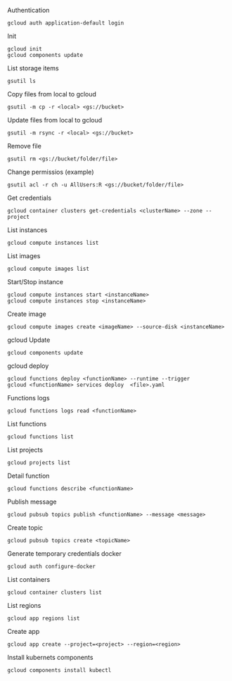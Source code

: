 Authentication
```
gcloud auth application-default login
```

Init
```
gcloud init
gcloud components update
```

List storage items
```
gsutil ls
```

Copy files from local to gcloud
```
gsutil -m cp -r <local> <gs://bucket>
```

Update files from local to gcloud 
```
gsutil -m rsync -r <local> <gs://bucket>
```

Remove file
```
gsutil rm <gs://bucket/folder/file>
```

Change permissios (example)
```
gsutil acl -r ch -u AllUsers:R <gs://bucket/folder/file>
```

Get credentials
```
gcloud container clusters get-credentials <clusterName> --zone --project
```

List instances
```
gcloud compute instances list
```

List images
```
gcloud compute images list
```

Start/Stop instance
```
gcloud compute instances start <instanceName>
gcloud compute instances stop <instanceName>
```

Create image
```
gcloud compute images create <imageName> --source-disk <instanceName>
```

gcloud Update
```
gcloud components update
```

gcloud deploy
```
gcloud functions deploy <functionName> --runtime --trigger
gcloud <functionName> services deploy  <file>.yaml
```

Functions logs
```
gcloud functions logs read <functionName>
```

List functions
```
gcloud functions list
```

List projects
```
gcloud projects list
```

Detail function
```
gcloud functions describe <functionName>
```

Publish message
```
gcloud pubsub topics publish <functionName> --message <message>
```

Create topic
```
gcloud pubsub topics create <topicName>
```

Generate temporary credentials docker
```
gcloud auth configure-docker
```

List containers
```
gcloud container clusters list
```

List regions
```
gcloud app regions list
```

Create app
```
gcloud app create --project=<project> --region=<region>
```

Install kubernets components
```
gcloud components install kubectl
```
